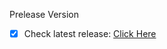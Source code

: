Prelease Version
- [X] Check latest release: [Click Here](https://github.com/Klubuntu/klubuntu.social/releases/latest)
